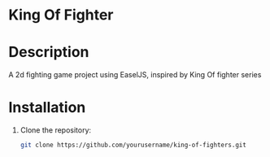# King Of Fighter



# Description
A 2d fighting game project using EaselJS, inspired by King Of fighter series


# Installation
1. Clone the repository:
   ```bash
   git clone https://github.com/yourusername/king-of-fighters.git